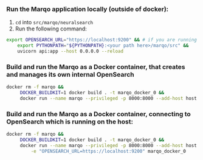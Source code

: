 ### Run the Marqo application locally (outside of docker):

1. `cd` into `src/marqo/neuralsearch`
2. Run the following command:
```bash
export OPENSEARCH_URL="https://localhost:9200" && # if you are running OpenSearch locally, or add an external URL 
    export PYTHONPATH="${PYTHONPATH}:<your path here>/marqo/src" &&
    uvicorn api:app --host 0.0.0.0 --reload
```

### Build and run the Marqo as a Docker container, that creates and manages its own internal OpenSearch 
```bash
docker rm -f marqo &&
     DOCKER_BUILDKIT=1 docker build . -t marqo_docker_0 && 
     docker run --name marqo --privileged -p 8000:8000 --add-host host.docker.internal:host-gateway marqo_docker_0
```

### Build and run the Marqo as a Docker container, connecting to OpenSearch which is running on the host:
```bash
docker rm -f marqo &&
     DOCKER_BUILDKIT=1 docker build . -t marqo_docker_0 && 
     docker run --name marqo --privileged -p 8000:8000 --add-host host.docker.internal:host-gateway \
         -e "OPENSEARCH_URL=https://localhost:9200" marqo_docker_0
